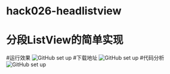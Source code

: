 # hack026-headlistview
# 分段ListView的简单实现
#运行效果
![GitHub set up](https://dn-epoint.qbox.me/hack26%20.gif)
#下载地址
![GitHub set up](https://dn-epoint.qbox.me/hack26%20ewm.png)
#代码分析
![GitHub set up](https://dn-epoint.qbox.me/hack26%20fx.png)
